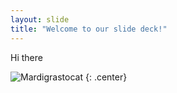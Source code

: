 ```yaml
---
layout: slide
title: "Welcome to our slide deck!"
---
```


Hi there

![Mardigrastocat](https://octodex.github.com/images/Mardigrastocat.png)
{: .center}

